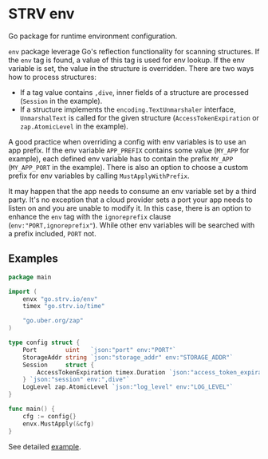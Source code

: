 # STRV env

Go package for runtime environment configuration.

`env` package leverage Go's reflection functionality for scanning structures. If the `env` tag is found, a value of this tag is used for
env lookup. If the env variable is set, the value in the structure is overridden. There are two ways how to process structures:
- If a tag value contains `,dive`, inner fields of a structure are processed (`Session` in the example).
- If a structure implements the `encoding.TextUnmarshaler` interface, `UnmarshalText` is called for the given structure (`AccessTokenExpiration` or `zap.AtomicLevel` in the example).

A good practice when overriding a config with env variables is to use an app prefix. If the env variable `APP_PREFIX` contains some
value (`MY_APP` for example), each defined env variable has to contain the prefix `MY_APP` (`MY_APP_PORT` in the example). There is also an option
to choose a custom prefix for env variables by calling `MustApplyWithPrefix`.

It may happen that the app needs to consume an env variable set by a third party. It's no exception that a cloud provider sets a port your app needs to listen on
and you are unable to modify it. In this case, there is an option to enhance the `env` tag with the `ignoreprefix` clause (`env:"PORT,ignoreprefix"`). While
other env variables will be searched with a prefix included, `PORT` not.

## Examples
```go
package main

import (
	envx "go.strv.io/env"
	timex "go.strv.io/time"

	"go.uber.org/zap"
)

type config struct {
	Port        uint   `json:"port" env:"PORT"`
	StorageAddr string `json:"storage_addr" env:"STORAGE_ADDR"`
	Session     struct {
		AccessTokenExpiration timex.Duration `json:"access_token_expiration" env:"SESSION_ACCESS_TOKEN_EXPIRATION"`
	} `json:"session" env:",dive"`
	LogLevel zap.AtomicLevel `json:"log_level" env:"LOG_LEVEL"`
}

func main() {
	cfg := config{}
	envx.MustApply(&cfg)
}
```

See detailed [example](./example_test.go).
